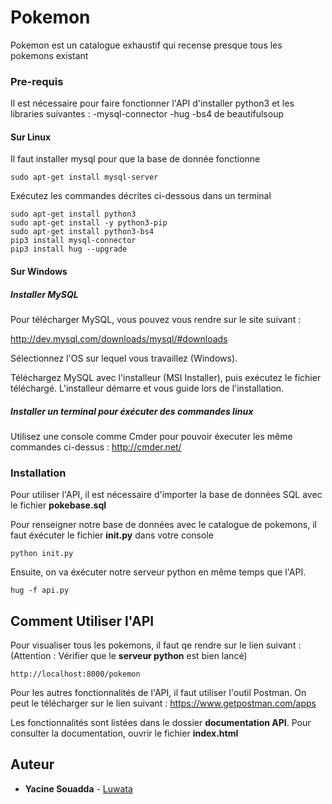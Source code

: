# Pokemon

Pokemon est un catalogue exhaustif qui recense presque tous les pokemons existant

### Pre-requis 

Il est nécessaire pour faire fonctionner l'API d'installer python3 et les libraries suivantes :
	-mysql-connector
	-hug
	-bs4 de beautifulsoup

#### Sur Linux

Il faut installer mysql pour que la base de donnée fonctionne

```
sudo apt-get install mysql-server
```

Exécutez les commandes décrites ci-dessous dans un terminal
```
sudo apt-get install python3
sudo apt-get install -y python3-pip
sudo apt-get install python3-bs4
pip3 install mysql-connector
pip3 install hug --upgrade
```
#### Sur Windows

##### Installer MySQL
Pour télécharger MySQL, vous pouvez vous rendre sur le site suivant :

http://dev.mysql.com/downloads/mysql/#downloads

Sélectionnez l'OS sur lequel vous travaillez (Windows).

Téléchargez MySQL avec l'installeur (MSI Installer), puis exécutez le fichier téléchargé. L'installeur démarre et vous guide lors de l'installation.

##### Installer un terminal pour éxécuter des commandes linux

Utilisez une console comme Cmder pour pouvoir éxecuter les même commandes ci-dessus : http://cmder.net/

### Installation

Pour utiliser l'API, il est nécessaire d'importer la base de données SQL avec le fichier __pokebase.sql__

Pour renseigner notre base de données avec le catalogue de pokemons, il faut éxécuter le fichier **init.py** dans votre console

```
python init.py
```
Ensuite, on va éxécuter notre serveur python en même temps que l'API.

```
hug -f api.py
```

## Comment Utiliser l'API

Pour visualiser tous les pokemons, il faut qe rendre sur le lien suivant :
(Attention : Vérifier que le __serveur python__ est bien lancé)

```
http://localhost:8000/pokemon
```

Pour les autres fonctionnalités de l'API, il faut utiliser l'outil Postman.
On peut le télécharger sur le lien suivant : https://www.getpostman.com/apps

Les fonctionnalités sont listées dans le dossier __documentation API__.
Pour consulter la documentation, ouvrir le fichier __index.html__

## Auteur

* **Yacine Souadda** - [Luwata](https://github.com/luwata)